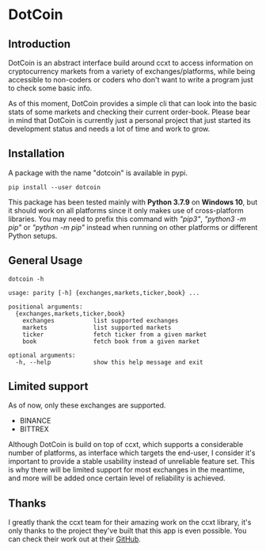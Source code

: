 # DotCoin

## Introduction

DotCoin is an abstract interface build around ccxt to access information on cryptocurrency markets from a variety of
exchanges/platforms, while being accessible to non-coders or coders who don't want to write a program just to check some
basic info.

As of this moment, DotCoin provides a simple cli that can look into the basic stats of some markets and checking their
current order-book. Please bear in mind that DotCoin is currently just a personal project that just started its
development status and needs a lot of time and work to grow.

## Installation

A package with the name "dotcoin" is available in pypi.

````commandline
pip install --user dotcoin 
````

This package has been tested mainly with **Python 3.7.9** on **Windows 10**, but it should work on all platforms since
it only makes use of cross-platform libraries. You may need to prefix this command with *"pip3"*, *"python3 -m pip"* or
*"python -m pip"* instead when running on other platforms or different Python setups.

## General Usage

````commandline
dotcoin -h
````

````text
usage: parity [-h] {exchanges,markets,ticker,book} ...

positional arguments:
  {exchanges,markets,ticker,book}
    exchanges           list supported exchanges
    markets             list supported markets
    ticker              fetch ticker from a given market
    book                fetch book from a given market

optional arguments:
  -h, --help            show this help message and exit
````

## Limited support

As of now, only these exchanges are supported.

* BINANCE
* BITTREX

Although DotCoin is build on top of ccxt, which supports a considerable number of platforms, as interface which targets
the end-user, I consider it's important to provide a stable usability instead of unreliable feature set. This is why
there will be limited support for most exchanges in the meantime, and more will be added once certain level of
reliability is achieved.

## Thanks

I greatly thank the ccxt team for their amazing work on the ccxt library, it's only thanks to the project they've built
that this app is even possible. You can check their work out at their [GitHub](https://github.com/ccxt/ccxt).
